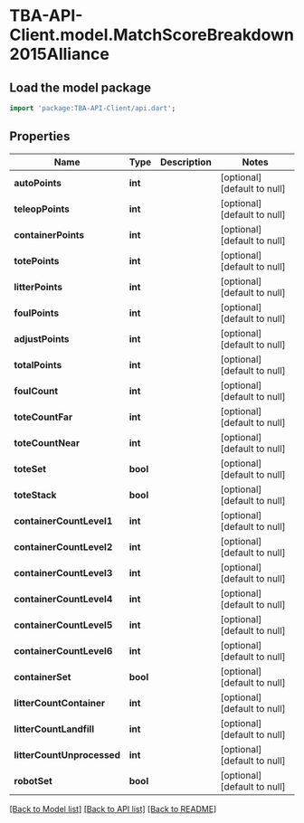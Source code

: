 # TBA-API-Client.model.MatchScoreBreakdown2015Alliance

## Load the model package
```dart
import 'package:TBA-API-Client/api.dart';
```

## Properties
Name | Type | Description | Notes
------------ | ------------- | ------------- | -------------
**autoPoints** | **int** |  | [optional] [default to null]
**teleopPoints** | **int** |  | [optional] [default to null]
**containerPoints** | **int** |  | [optional] [default to null]
**totePoints** | **int** |  | [optional] [default to null]
**litterPoints** | **int** |  | [optional] [default to null]
**foulPoints** | **int** |  | [optional] [default to null]
**adjustPoints** | **int** |  | [optional] [default to null]
**totalPoints** | **int** |  | [optional] [default to null]
**foulCount** | **int** |  | [optional] [default to null]
**toteCountFar** | **int** |  | [optional] [default to null]
**toteCountNear** | **int** |  | [optional] [default to null]
**toteSet** | **bool** |  | [optional] [default to null]
**toteStack** | **bool** |  | [optional] [default to null]
**containerCountLevel1** | **int** |  | [optional] [default to null]
**containerCountLevel2** | **int** |  | [optional] [default to null]
**containerCountLevel3** | **int** |  | [optional] [default to null]
**containerCountLevel4** | **int** |  | [optional] [default to null]
**containerCountLevel5** | **int** |  | [optional] [default to null]
**containerCountLevel6** | **int** |  | [optional] [default to null]
**containerSet** | **bool** |  | [optional] [default to null]
**litterCountContainer** | **int** |  | [optional] [default to null]
**litterCountLandfill** | **int** |  | [optional] [default to null]
**litterCountUnprocessed** | **int** |  | [optional] [default to null]
**robotSet** | **bool** |  | [optional] [default to null]

[[Back to Model list]](../README.md#documentation-for-models) [[Back to API list]](../README.md#documentation-for-api-endpoints) [[Back to README]](../README.md)



